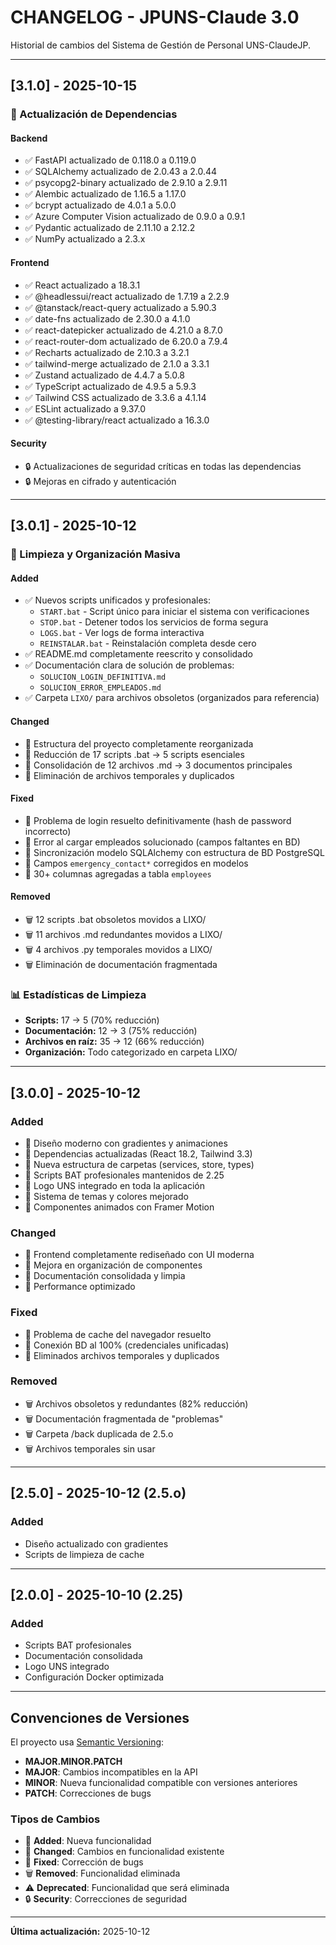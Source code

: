 # CHANGELOG - JPUNS-Claude 3.0

Historial de cambios del Sistema de Gestión de Personal UNS-ClaudeJP.

---

## [3.1.0] - 2025-10-15

### 🔄 Actualización de Dependencias

#### Backend
- ✅ FastAPI actualizado de 0.118.0 a 0.119.0
- ✅ SQLAlchemy actualizado de 2.0.43 a 2.0.44
- ✅ psycopg2-binary actualizado de 2.9.10 a 2.9.11
- ✅ Alembic actualizado de 1.16.5 a 1.17.0
- ✅ bcrypt actualizado de 4.0.1 a 5.0.0
- ✅ Azure Computer Vision actualizado de 0.9.0 a 0.9.1
- ✅ Pydantic actualizado de 2.11.10 a 2.12.2
- ✅ NumPy actualizado a 2.3.x

#### Frontend
- ✅ React actualizado a 18.3.1
- ✅ @headlessui/react actualizado de 1.7.19 a 2.2.9
- ✅ @tanstack/react-query actualizado a 5.90.3
- ✅ date-fns actualizado de 2.30.0 a 4.1.0
- ✅ react-datepicker actualizado de 4.21.0 a 8.7.0
- ✅ react-router-dom actualizado de 6.20.0 a 7.9.4
- ✅ Recharts actualizado de 2.10.3 a 3.2.1
- ✅ tailwind-merge actualizado de 2.1.0 a 3.3.1
- ✅ Zustand actualizado de 4.4.7 a 5.0.8
- ✅ TypeScript actualizado de 4.9.5 a 5.9.3
- ✅ Tailwind CSS actualizado de 3.3.6 a 4.1.14
- ✅ ESLint actualizado a 9.37.0
- ✅ @testing-library/react actualizado a 16.3.0

#### Security
- 🔒 Actualizaciones de seguridad críticas en todas las dependencias
- 🔒 Mejoras en cifrado y autenticación

---

## [3.0.1] - 2025-10-12

### 🧹 Limpieza y Organización Masiva

#### Added
- ✅ Nuevos scripts unificados y profesionales:
  - `START.bat` - Script único para iniciar el sistema con verificaciones
  - `STOP.bat` - Detener todos los servicios de forma segura
  - `LOGS.bat` - Ver logs de forma interactiva
  - `REINSTALAR.bat` - Reinstalación completa desde cero
- ✅ README.md completamente reescrito y consolidado
- ✅ Documentación clara de solución de problemas:
  - `SOLUCION_LOGIN_DEFINITIVA.md`
  - `SOLUCION_ERROR_EMPLEADOS.md`
- ✅ Carpeta `LIXO/` para archivos obsoletos (organizados para referencia)

#### Changed
- 🔄 Estructura del proyecto completamente reorganizada
- 🔄 Reducción de 17 scripts .bat → 5 scripts esenciales
- 🔄 Consolidación de 12 archivos .md → 3 documentos principales
- 🔄 Eliminación de archivos temporales y duplicados

#### Fixed
- 🐛 Problema de login resuelto definitivamente (hash de password incorrecto)
- 🐛 Error al cargar empleados solucionado (campos faltantes en BD)
- 🐛 Sincronización modelo SQLAlchemy con estructura de BD PostgreSQL
- 🐛 Campos `emergency_contact*` corregidos en modelos
- 🐛 30+ columnas agregadas a tabla `employees`

#### Removed
- 🗑️ 12 scripts .bat obsoletos movidos a LIXO/
- 🗑️ 11 archivos .md redundantes movidos a LIXO/
- 🗑️ 4 archivos .py temporales movidos a LIXO/
- 🗑️ Eliminación de documentación fragmentada

### 📊 Estadísticas de Limpieza
- **Scripts:** 17 → 5 (70% reducción)
- **Documentación:** 12 → 3 (75% reducción)
- **Archivos en raíz:** 35 → 12 (66% reducción)
- **Organización:** Todo categorizado en carpeta LIXO/

---

## [3.0.0] - 2025-10-12

### Added
- 🎨 Diseño moderno con gradientes y animaciones
- 🎨 Dependencias actualizadas (React 18.2, Tailwind 3.3)
- 🎨 Nueva estructura de carpetas (services, store, types)
- 🎨 Scripts BAT profesionales mantenidos de 2.25
- 🎨 Logo UNS integrado en toda la aplicación
- 🎨 Sistema de temas y colores mejorado
- 🎨 Componentes animados con Framer Motion

### Changed
- 🔄 Frontend completamente rediseñado con UI moderna
- 🔄 Mejora en organización de componentes
- 🔄 Documentación consolidada y limpia
- 🔄 Performance optimizado

### Fixed
- 🐛 Problema de cache del navegador resuelto
- 🐛 Conexión BD al 100% (credenciales unificadas)
- 🐛 Eliminados archivos temporales y duplicados

### Removed
- 🗑️ Archivos obsoletos y redundantes (82% reducción)
- 🗑️ Documentación fragmentada de "problemas"
- 🗑️ Carpeta /back duplicada de 2.5.o
- 🗑️ Archivos temporales sin usar

---

## [2.5.0] - 2025-10-12 (2.5.o)

### Added
- Diseño actualizado con gradientes
- Scripts de limpieza de cache

---

## [2.0.0] - 2025-10-10 (2.25)

### Added
- Scripts BAT profesionales
- Documentación consolidada
- Logo UNS integrado
- Configuración Docker optimizada

---

## Convenciones de Versiones

El proyecto usa [Semantic Versioning](https://semver.org/):
- **MAJOR.MINOR.PATCH**
- **MAJOR**: Cambios incompatibles en la API
- **MINOR**: Nueva funcionalidad compatible con versiones anteriores
- **PATCH**: Correcciones de bugs

### Tipos de Cambios
- 🎨 **Added**: Nueva funcionalidad
- 🔄 **Changed**: Cambios en funcionalidad existente
- 🐛 **Fixed**: Corrección de bugs
- 🗑️ **Removed**: Funcionalidad eliminada
- ⚠️ **Deprecated**: Funcionalidad que será eliminada
- 🔒 **Security**: Correcciones de seguridad

---

**Última actualización:** 2025-10-12
